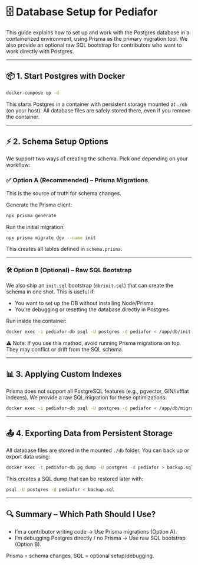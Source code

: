 # 🗄️ Database Setup for Pediafor

This guide explains how to set up and work with the Postgres database in a containerized environment, using Prisma as the primary migration tool.
We also provide an optional raw SQL bootstrap for contributors who want to work directly with Postgres.

---

## 📦 1. Start Postgres with Docker
```bash
docker-compose up -d
```

This starts Postgres in a container with persistent storage mounted at `./db` (on your host).
All database files are safely stored there, even if you remove the container.

---

## ⚡ 2. Schema Setup Options

We support two ways of creating the schema.
Pick one depending on your workflow:

### ✅ Option A (Recommended) – Prisma Migrations

This is the source of truth for schema changes.

Generate the Prisma client:
```bash
npx prisma generate
```

Run the initial migration:
```bash
npx prisma migrate dev --name init
```

This creates all tables defined in `schema.prisma`.

---

### 🛠️ Option B (Optional) – Raw SQL Bootstrap

We also ship an `init.sql` bootstrap (`db/init.sql`) that can create the schema in one shot.
This is useful if:

- You want to set up the DB without installing Node/Prisma.
- You’re debugging or resetting the database directly in Postgres.

Run inside the container:
```bash
docker exec -i pediafor-db psql -U postgres -d pediafor < /app/db/init.sql
```
⚠️ Note: If you use this method, avoid running Prisma migrations on top.
They may conflict or drift from the SQL schema.

---

## 📊 3. Applying Custom Indexes

Prisma does not support all PostgreSQL features (e.g., pgvector, GIN/ivfflat indexes).
We provide a raw SQL migration for these optimizations:

```bash
docker exec -i pediafor-db psql -U postgres -d pediafor < /app/db/migrations/20250918_indexes/migration.sql
```

---

## 📤 4. Exporting Data from Persistent Storage

All database files are stored in the mounted `./db` folder.
You can back up or export data using:

```bash
docker exec -t pediafor-db pg_dump -U postgres -d pediafor > backup.sql
```

This creates a SQL dump that can be restored later with:

```bash
psql -U postgres -d pediafor < backup.sql
```

---

## 🔍 Summary – Which Path Should I Use?

- I’m a contributor writing code → Use Prisma migrations (Option A).
- I’m debugging Postgres directly / no Prisma → Use raw SQL bootstrap (Option B).

Prisma = schema changes, SQL = optional setup/debugging.
